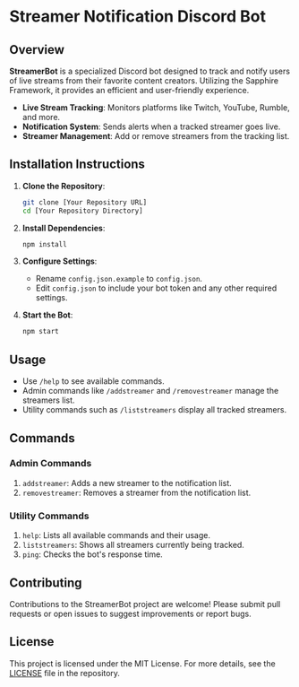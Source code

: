 # Streamer Notification Discord Bot

## Overview

**StreamerBot** is a specialized Discord bot designed to track and notify users of live streams from their favorite content creators. Utilizing the Sapphire Framework, it provides an efficient and user-friendly experience.

- **Live Stream Tracking**: Monitors platforms like Twitch, YouTube, Rumble, and more.
- **Notification System**: Sends alerts when a tracked streamer goes live.
- **Streamer Management**: Add or remove streamers from the tracking list.

## Installation Instructions

1. **Clone the Repository**:

   ```sh
   git clone [Your Repository URL]
   cd [Your Repository Directory]
   ```

2. **Install Dependencies**:

   ```sh
   npm install
   ```

3. **Configure Settings**:

   - Rename `config.json.example` to `config.json`.
   - Edit `config.json` to include your bot token and any other required settings.

4. **Start the Bot**:
   ```sh
   npm start
   ```

## Usage

- Use `/help` to see available commands.
- Admin commands like `/addstreamer` and `/removestreamer` manage the streamers list.
- Utility commands such as `/liststreamers` display all tracked streamers.

## Commands

### Admin Commands

1. `addstreamer`: Adds a new streamer to the notification list.
2. `removestreamer`: Removes a streamer from the notification list.

### Utility Commands

1. `help`: Lists all available commands and their usage.
2. `liststreamers`: Shows all streamers currently being tracked.
3. `ping`: Checks the bot's response time.


## Contributing

Contributions to the StreamerBot project are welcome! Please submit pull requests or open issues to suggest improvements or report bugs.

## License

This project is licensed under the MIT License. For more details, see the [LICENSE](./LICENSE) file in the repository.
